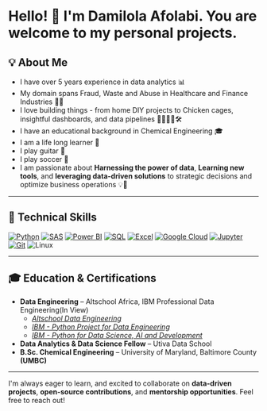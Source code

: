 # Hello! 👋 I'm Damilola Afolabi. You are welcome to my personal projects.

## 💡 About Me
- I have over 5 years experience in data analytics 📊
- My domain spans Fraud, Waste and Abuse in Healthcare and Finance Industries 🏦🏥
- I love building things - from home DIY projects to Chicken cages, insightful dashboards, and data pipelines 👷‍♂️👨‍💻🛠️
- I have an educational background in Chemical Engineering 🎓
- I am a life long learner 🚀
- I play guitar 🎸
- I play soccer 💙
- I am passionate about **Harnessing the power of data**, **Learning new tools**, and **leveraging data-driven solutions** to strategic decisions and optimize business operations 💡🧠

---

## 🔧 Technical Skills
[![Python](https://img.shields.io/badge/Python-3776AB?style=for-the-badge&logo=python&logoColor=white)](https://www.python.org/)
[![SAS](https://img.shields.io/badge/SAS-0076A8?style=for-the-badge&logo=sas&logoColor=white)](https://www.sas.com/)
[![Power BI](https://img.shields.io/badge/Power%20BI-F2C811?style=for-the-badge&logo=powerbi&logoColor=black)](https://powerbi.microsoft.com/)
[![SQL](https://img.shields.io/badge/SQL-CC2927?style=for-the-badge&logo=sqlite&logoColor=white)](https://www.sqlite.org/)
[![Excel](https://img.shields.io/badge/Microsoft%20Excel-217346?style=for-the-badge&logo=microsoft-excel&logoColor=white)](https://www.microsoft.com/en-us/microsoft-365/excel)
[![Google Cloud](https://img.shields.io/badge/GCP-4285F4?style=for-the-badge&logo=google-cloud&logoColor=white)](https://cloud.google.com/)
[![Jupyter](https://img.shields.io/badge/Jupyter-F37626?style=for-the-badge&logo=jupyter&logoColor=white)](https://jupyter.org/)
[![Git](https://img.shields.io/badge/Git-F05032?style=for-the-badge&logo=git&logoColor=white)](https://git-scm.com/)
![Linux](https://img.shields.io/badge/Linux-OS-FCC624?logo=linux&logoColor=black)

---

## 🎓 Education & Certifications
- **Data Engineering** – Altschool Africa, IBM Professional Data Engineering(In View)
     - [*Altschool Data Engineering*](https://github.com/Afobicdammy/Certificates/blob/main/AltSchool%20Africa%20Certificate%20-%20Damilola.pdf)
     - [*IBM - Python Project for Data Engineering*](https://github.com/Afobicdammy/Certificates/blob/main/Python%20for%20Data%20Engineering.pdf)
     - [*IBM - Python for Data Science, AI and Development*](https://github.com/Afobicdammy/Certificates/blob/main/Python%20for%20Data%20Science%20and%20AI.pdf)
- **Data Analytics & Data Science Fellow** – Utiva Data School  
- **B.Sc. Chemical Engineering** – University of Maryland, Baltimore County **(UMBC)**  

---

I'm always eager to learn, and excited to collaborate on **data-driven projects**, **open-source contributions**, and **mentorship opportunities**. Feel free to reach out!
